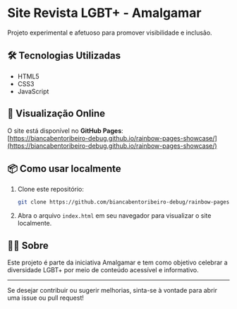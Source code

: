 # Site Revista LGBT+ - Amalgamar

Projeto experimental e afetuoso para promover visibilidade e inclusão.

## 🛠️ Tecnologias Utilizadas
- HTML5
- CSS3
- JavaScript

## 🚀 Visualização Online
O site está disponível no **GitHub Pages**:  
[https://biancabentoribeiro-debug.github.io/rainbow-pages-showcase/](https://biancabentoribeiro-debug.github.io/rainbow-pages-showcase/)

## 📦 Como usar localmente
1. Clone este repositório:
   ```bash
   git clone https://github.com/biancabentoribeiro-debug/rainbow-pages-showcase.git
   ```
2. Abra o arquivo `index.html` em seu navegador para visualizar o site localmente.

## 🏳️‍🌈 Sobre
Este projeto é parte da iniciativa Amalgamar e tem como objetivo celebrar a diversidade LGBT+ por meio de conteúdo acessível e informativo.

---
Se desejar contribuir ou sugerir melhorias, sinta-se à vontade para abrir uma issue ou pull request!
